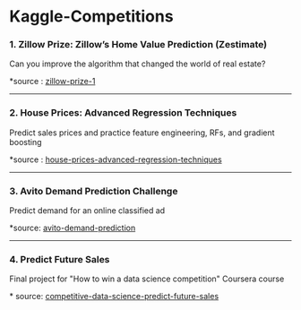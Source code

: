 # Kaggle-Competitions
### 1. Zillow Prize: Zillow’s Home Value Prediction (Zestimate)
Can you improve the algorithm that changed the world of real estate? 

\*source : [zillow-prize-1](https://www.kaggle.com/c/zillow-prize-1)

---

### 2. House Prices: Advanced Regression Techniques
Predict sales prices and practice feature engineering, RFs, and gradient boosting

\*source : [house-prices-advanced-regression-techniques](https://www.kaggle.com/c/house-prices-advanced-regression-techniques)

---

### 3. Avito Demand Prediction Challenge
Predict demand for an online classified ad

\*source: [avito-demand-prediction](https://www.kaggle.com/c/avito-demand-prediction)

---

### 4. Predict Future Sales
Final project for "How to win a data science competition" Coursera course

\* source: [competitive-data-science-predict-future-sales](https://www.kaggle.com/c/competitive-data-science-predict-future-sales#description)


